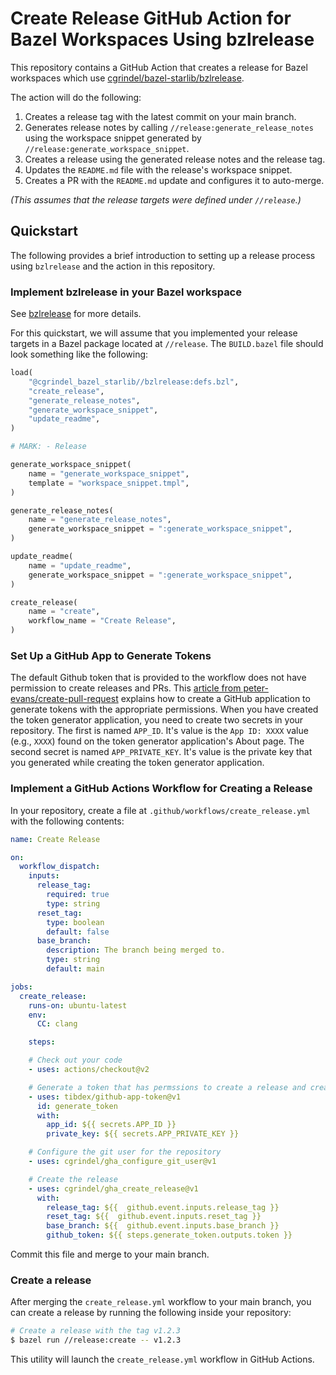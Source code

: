 # Create Release GitHub Action for Bazel Workspaces Using bzlrelease

This repository contains a GitHub Action that creates a release for Bazel workspaces which use
[cgrindel/bazel-starlib/bzlrelease](https://github.com/cgrindel/bazel-starlib/tree/main/bzlrelease).

The action will do the following:

1. Creates a release tag with the latest commit on your main branch.
2. Generates release notes by calling `//release:generate_release_notes` using the workspace snippet
   generated by `//release:generate_workspace_snippet`.
3. Creates a release using the generated release notes and the release tag.
4. Updates the `README.md` file with the release's workspace snippet.
5. Creates a PR with the `README.md` update and configures it to auto-merge.

_(This assumes that the release targets were defined under `//release`.)_


## Quickstart

The following provides a brief introduction to setting up a release process using `bzlrelease` and
the action in this repository.

### Implement bzlrelease in your Bazel workspace

See [bzlrelease](https://github.com/cgrindel/bazel-starlib/tree/main/bzlrelease) for more details.

For this quickstart, we will assume that you implemented your release targets in a Bazel package
located at `//release`. The `BUILD.bazel` file should look something like the following:

```python
load(
    "@cgrindel_bazel_starlib//bzlrelease:defs.bzl",
    "create_release",
    "generate_release_notes",
    "generate_workspace_snippet",
    "update_readme",
)

# MARK: - Release

generate_workspace_snippet(
    name = "generate_workspace_snippet",
    template = "workspace_snippet.tmpl",
)

generate_release_notes(
    name = "generate_release_notes",
    generate_workspace_snippet = ":generate_workspace_snippet",
)

update_readme(
    name = "update_readme",
    generate_workspace_snippet = ":generate_workspace_snippet",
)

create_release(
    name = "create",
    workflow_name = "Create Release",
)

```


### Set Up a GitHub App to Generate Tokens

The default Github token that is provided to the workflow does not have permission to create
releases and PRs. This [article from
peter-evans/create-pull-request](https://github.com/peter-evans/create-pull-request/blob/master/docs/concepts-guidelines.md#authenticating-with-github-app-generated-tokens)
explains how to create a GitHub application to generate tokens with the appropriate permissions.
When you have created the token generator application, you need to create two secrets in your
repository. The first is named `APP_ID`. It's value is the `App ID: XXXX` value (e.g., `XXXX`) found
on the token generator application's About page. The second secret is named `APP_PRIVATE_KEY`. It's
value is the private key that you generated while creating the token generator application.


### Implement a GitHub Actions Workflow for Creating a Release

In your repository, create a file at `.github/workflows/create_release.yml` with the following
contents:

```yaml
name: Create Release

on:
  workflow_dispatch:
    inputs:
      release_tag:
        required: true
        type: string
      reset_tag:
        type: boolean
        default: false
      base_branch:
        description: The branch being merged to.
        type: string
        default: main

jobs:
  create_release:
    runs-on: ubuntu-latest
    env:
      CC: clang

    steps:

    # Check out your code
    - uses: actions/checkout@v2

    # Generate a token that has permssions to create a release and create PRs.
    - uses: tibdex/github-app-token@v1
      id: generate_token
      with:
        app_id: ${{ secrets.APP_ID }}
        private_key: ${{ secrets.APP_PRIVATE_KEY }}

    # Configure the git user for the repository
    - uses: cgrindel/gha_configure_git_user@v1

    # Create the release
    - uses: cgrindel/gha_create_release@v1
      with:
        release_tag: ${{  github.event.inputs.release_tag }}
        reset_tag: ${{  github.event.inputs.reset_tag }}
        base_branch: ${{  github.event.inputs.base_branch }}
        github_token: ${{ steps.generate_token.outputs.token }}
```

Commit this file and merge to your main branch.


### Create a release

After merging the `create_release.yml` workflow to your main branch, you can create a release by
running the following inside your repository:

```sh
# Create a release with the tag v1.2.3
$ bazel run //release:create -- v1.2.3
```

This utility will launch the `create_release.yml` workflow in GitHub Actions.

